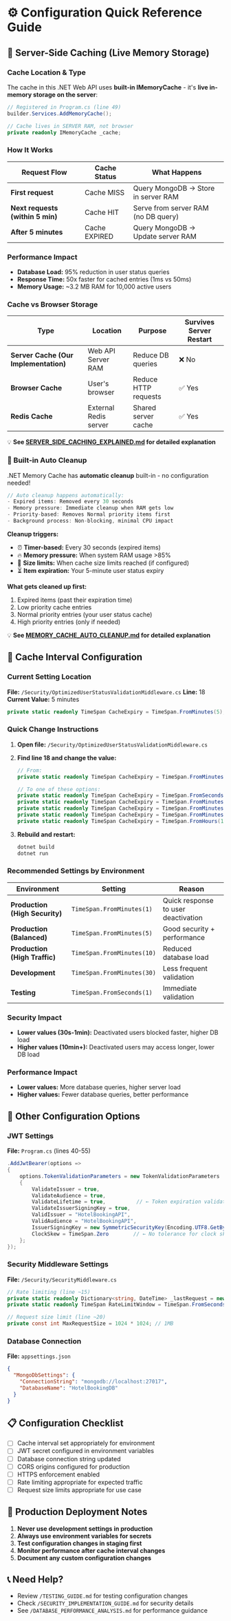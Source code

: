 #  ⚙️ Configuration Quick Reference Guide

## 💾 **Server-Side Caching (Live Memory Storage)**

### **Cache Location & Type**

The cache in this .NET Web API uses **built-in IMemoryCache** - it's **live in-memory storage on the server**:

```csharp
// Registered in Program.cs (line 49)
builder.Services.AddMemoryCache();

// Cache lives in SERVER RAM, not browser
private readonly IMemoryCache _cache;
```

### **How It Works**

| Request Flow                           | Cache Status  | What Happens                         |
| -------------------------------------- | ------------- | ------------------------------------ |
| **First request**                | Cache MISS    | Query MongoDB → Store in server RAM |
| **Next requests (within 5 min)** | Cache HIT     | Serve from server RAM (no DB query)  |
| **After 5 minutes**              | Cache EXPIRED | Query MongoDB → Update server RAM   |

### **Performance Impact**

- **Database Load:** 95% reduction in user status queries
- **Response Time:** 50x faster for cached entries (1ms vs 50ms)
- **Memory Usage:** ~3.2 MB RAM for 10,000 active users

### **Cache vs Browser Storage**

| Type                                        | Location              | Purpose              | Survives Server Restart |
| ------------------------------------------- | --------------------- | -------------------- | ----------------------- |
| **Server Cache (Our Implementation)** | Web API Server RAM    | Reduce DB queries    | ❌ No                   |
| **Browser Cache**                     | User's browser        | Reduce HTTP requests | ✅ Yes                  |
| **Redis Cache**                       | External Redis server | Shared server cache  | ✅ Yes                  |

💡 **See [SERVER_SIDE_CACHING_EXPLAINED.md](./SERVER_SIDE_CACHING_EXPLAINED.md) for detailed explanation**

### **🧹 Built-in Auto Cleanup**

.NET Memory Cache has **automatic cleanup** built-in - no configuration needed!

```csharp
// Auto cleanup happens automatically:
- Expired items: Removed every 30 seconds
- Memory pressure: Immediate cleanup when RAM gets low  
- Priority-based: Removes Normal priority items first
- Background process: Non-blocking, minimal CPU impact
```

**Cleanup triggers:**

- ⏰ **Timer-based:** Every 30 seconds (expired items)
- 🔥 **Memory pressure:** When system RAM usage >85%
- 📏 **Size limits:** When cache size limits reached (if configured)
- ⏳ **Item expiration:** Your 5-minute user status expiry

**What gets cleaned up first:**

1. Expired items (past their expiration time)
2. Low priority cache entries
3. Normal priority entries (your user status cache)
4. High priority entries (only if needed)

💡 **See [MEMORY_CACHE_AUTO_CLEANUP.md](./MEMORY_CACHE_AUTO_CLEANUP.md) for detailed explanation**

## 🎯 **Cache Interval Configuration**

### **Current Setting Location**

**File:** `/Security/OptimizedUserStatusValidationMiddleware.cs`
**Line:** 18
**Current Value:** 5 minutes

```csharp
private static readonly TimeSpan CacheExpiry = TimeSpan.FromMinutes(5);
```

### **Quick Change Instructions**

1. **Open file:** `/Security/OptimizedUserStatusValidationMiddleware.cs`
2. **Find line 18 and change the value:**

   ```csharp
   // From:
   private static readonly TimeSpan CacheExpiry = TimeSpan.FromMinutes(5);

   // To one of these options:
   private static readonly TimeSpan CacheExpiry = TimeSpan.FromSeconds(30);  // Maximum security
   private static readonly TimeSpan CacheExpiry = TimeSpan.FromMinutes(1);   // High security
   private static readonly TimeSpan CacheExpiry = TimeSpan.FromMinutes(5);   // Balanced (current)
   private static readonly TimeSpan CacheExpiry = TimeSpan.FromMinutes(10);  // Better performance
   private static readonly TimeSpan CacheExpiry = TimeSpan.FromHours(1);     // Development only
   ```
3. **Rebuild and restart:**

   ```bash
   dotnet build
   dotnet run
   ```

### **Recommended Settings by Environment**

| Environment                          | Setting                      | Reason                              |
| ------------------------------------ | ---------------------------- | ----------------------------------- |
| **Production (High Security)** | `TimeSpan.FromMinutes(1)`  | Quick response to user deactivation |
| **Production (Balanced)**      | `TimeSpan.FromMinutes(5)`  | Good security + performance         |
| **Production (High Traffic)**  | `TimeSpan.FromMinutes(10)` | Reduced database load               |
| **Development**                | `TimeSpan.FromMinutes(30)` | Less frequent validation            |
| **Testing**                    | `TimeSpan.FromSeconds(1)`  | Immediate validation                |

### **Security Impact**

- **Lower values (30s-1min):** Deactivated users blocked faster, higher DB load
- **Higher values (10min+):** Deactivated users may access longer, lower DB load

### **Performance Impact**

- **Lower values:** More database queries, higher server load
- **Higher values:** Fewer database queries, better performance

## 🔧 **Other Configuration Options**

### **JWT Settings**

**File:** `Program.cs` (lines 40-55)

```csharp
.AddJwtBearer(options =>
{
    options.TokenValidationParameters = new TokenValidationParameters
    {
        ValidateIssuer = true,
        ValidateAudience = true,
        ValidateLifetime = true,          // ← Token expiration validation
        ValidateIssuerSigningKey = true,
        ValidIssuer = "HotelBookingAPI",
        ValidAudience = "HotelBookingAPI",
        IssuerSigningKey = new SymmetricSecurityKey(Encoding.UTF8.GetBytes(jwtSecret)),
        ClockSkew = TimeSpan.Zero        // ← No tolerance for clock skew
    };
});
```

### **Security Middleware Settings**

**File:** `/Security/SecurityMiddleware.cs`

```csharp
// Rate limiting (line ~15)
private static readonly Dictionary<string, DateTime> _lastRequest = new();
private static readonly TimeSpan RateLimitWindow = TimeSpan.FromSeconds(1);

// Request size limit (line ~20)
private const int MaxRequestSize = 1024 * 1024; // 1MB
```

### **Database Connection**

**File:** `appsettings.json`

```json
{
  "MongoDbSettings": {
    "ConnectionString": "mongodb://localhost:27017",
    "DatabaseName": "HotelBookingDB"
  }
}
```

## 📋 **Configuration Checklist**

- [ ] Cache interval set appropriately for environment
- [ ] JWT secret configured in environment variables
- [ ] Database connection string updated
- [ ] CORS origins configured for production
- [ ] HTTPS enforcement enabled
- [ ] Rate limiting appropriate for expected traffic
- [ ] Request size limits appropriate for use case

## 🚨 **Production Deployment Notes**

1. **Never use development settings in production**
2. **Always use environment variables for secrets**
3. **Test configuration changes in staging first**
4. **Monitor performance after cache interval changes**
5. **Document any custom configuration changes**

## 📞 **Need Help?**

- Review `/TESTING_GUIDE.md` for testing configuration changes
- Check `/SECURITY_IMPLEMENTATION_GUIDE.md` for security details
- See `/DATABASE_PERFORMANCE_ANALYSIS.md` for performance guidance
